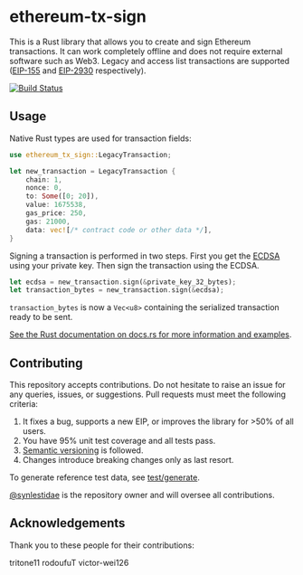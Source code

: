 # ethereum-tx-sign

This is a Rust library that allows you to create and sign Ethereum transactions.
It can work completely offline and does not require external software such as Web3.
Legacy and access list transactions are supported ([EIP-155](https://eips.ethereum.org/EIPS/eip-155) and [EIP-2930](https://eips.ethereum.org/EIPS/eip-2930) respectively).

[![Build Status](https://travis-ci.com/synlestidae/ethereum-tx-sign.svg?branch=master)](https://travis-ci.com/synlestidae/ethereum-tx-sign)

## Usage

Native Rust types are used for transaction fields:

```rust
use ethereum_tx_sign::LegacyTransaction;

let new_transaction = LegacyTransaction {
    chain: 1,
    nonce: 0,
    to: Some([0; 20]),
    value: 1675538,
    gas_price: 250,
    gas: 21000,
    data: vec![/* contract code or other data */],
}
```

Signing a transaction is performed in two steps. First you get the [ECDSA](https://en.wikipedia.org/wiki/Elliptic_Curve_Digital_Signature_Algorithm) using your private key. Then sign the transaction using 
the ECDSA.

```rust
let ecdsa = new_transaction.sign(&private_key_32_bytes);
let transaction_bytes = new_transaction.sign(&ecdsa);
```

`transaction_bytes` is now a `Vec<u8>` containing the serialized transaction ready to be sent.

[See the Rust documentation on docs.rs for more information and examples](https://docs.rs/ethereum-tx-sign/latest/ethereum_tx_sign/).

## Contributing

This repository accepts contributions. Do not hesitate to raise an issue for any queries, issues, or suggestions. Pull requests must meet the following criteria:

1. It fixes a bug, supports a new EIP, or improves the library for >50% of all users.
1. You have 95% unit test coverage and all tests pass.
1. [Semantic versioning](https://semver.org/) is followed. 
1. Changes introduce breaking changes only as last resort.

To generate reference test data, see [test/generate](test/generate).

[@synlestidae](https://github.com/synlestidae/) is the repository owner and will oversee
all contributions.

## Acknowledgements

Thank you to these people for their contributions:

 tritone11
 rodoufuT
 victor-wei126
